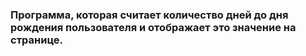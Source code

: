 ### Программа, которая считает количество дней до дня рождения пользователя и отображает это значение на странице.
